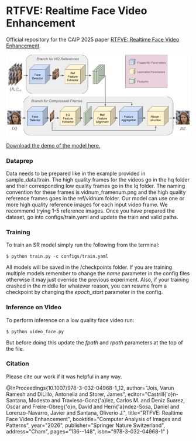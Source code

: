 # RTFVE: Realtime Face Video Enhancement
Official repository for the CAIP 2025 paper [RTFVE: Realtime Face Video Enhancement](https://link.springer.com/chapter/10.1007/978-3-032-04968-1_12).

![The RTFVE Model](/assets/RTFVE.png)

[Download the demo of the model here.](/assets/supp.mp4)

### Dataprep
Data needs to be prepared like in the example provided in sample_data/train. The high quality frames for the videos go in the hq folder and their corresponding low quality frames go in the lq folder. The naming convention for these frames is vidnum_framenum.png and the high quality reference frames goes in the ref/vidnum folder. Our model can use one or more high quality reference images for each input video frame. We recommend trying 1-5 reference images. Once you have prepared the dataset, go into configs/train.yaml and update the train and valid paths.

### Training
To train an SR model simply run the following from the terminal:
```
$ python train.py -c configs/train.yaml
```
All models will be saved in the /checkpoints folder. If you are training multiple models remember to change the *name* parameter in the config files otherwise it may just override the previous experiment. Also, if your training crashed in the middle for whatever reason, you can resume from a checkpoint by changing the *epoch_start* parameter in the config. 

### Inference on Video
To perform inference on a low quality face video run:
```
$ python video_face.py
```
But before doing this update the *fpath* and *rpath* parameters at the top of the file. 

### Citation
Please cite our work if it was helpful in any way. 

@InProceedings{10.1007/978-3-032-04968-1_12,
author="Jois, Varun Ramesh
and DiLillo, Antonella
and Storer, James",
editor="Castrill{\'o}n-Santana, Modesto
and Travieso-Gonz{\'a}lez, Carlos M.
and Deniz Suarez, Oscar
and Freire-Obreg{\'o}n, David
and Hern{\'a}ndez-Sosa, Daniel
and Lorenzo-Navarro, Javier
and Santana, Oliverio J.",
title="RTFVE: Realtime Face Video Enhancement",
booktitle="Computer Analysis of Images and Patterns",
year="2026",
publisher="Springer Nature Switzerland",
address="Cham",
pages="136--148",
isbn="978-3-032-04968-1"
}

